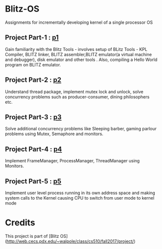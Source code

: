 # Blitz-OS
Assignments for incrementally developing kernel of a single processor OS

## Project Part-1 : [p1](https://github.com/rishab-pdx/Blitz-OS/tree/main/Project%201)
Gain familiarity with the Blitz Tools - involves setup of BLitz Tools - KPL Compiler, BLITZ linker, BLITZ assembler,BLITZ emulator(a virtual machine and debugger), disk emulator and other tools . Also, compiling a Hello World program on BLITZ emulator.

## Project Part-2 : [p2](https://github.com/rishab-pdx/Blitz-OS/tree/main/Project%202)
Understand thread package, implement mutex lock and unlock, solve concurrency problems such as producer-consumer, dining philosophers etc.

## Project Part-3 : [p3](https://github.com/rishab-pdx/Blitz-OS/tree/main/Project%203)
Solve additional concurrency problems like Sleeping barber, gaming parlour problems using Mutex, Semaphore and monitors.

## Project Part-4 : [p4](https://github.com/rishab-pdx/Blitz-OS/tree/main/Project%204)
Implement FrameManager, ProcessManager, ThreadManager using Monitors.

## Project Part-5 : [p5](https://github.com/rishab-pdx/Blitz-OS/tree/main/Project%205)
Implement user level process running in its own address space and making system calls to the Kernel causing CPU to switch from user
mode to kernel mode


# Credits
This project is part of [Blitz OS] (http://web.cecs.pdx.edu/~walpole/class/cs510/fall2017/project/)
